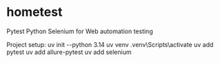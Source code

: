 # hometest

Pytest Python Selenium for Web automation testing

Project setup:
uv init --python 3.14
uv venv
.venv\Scripts\activate
uv add pytest
uv add allure-pytest
uv add selenium
